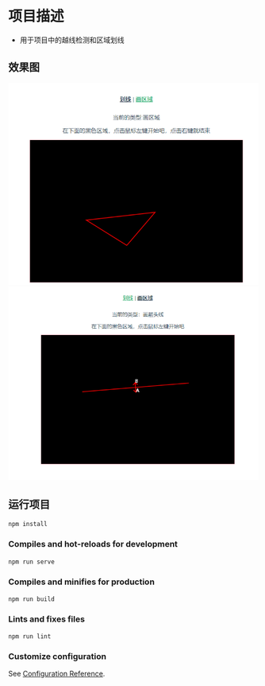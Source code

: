 # 项目描述
- 用于项目中的越线检测和区域划线
## 效果图

![image](https://raw.githubusercontent.com/Trap-only/Implement-line-and-area-drawing-in-canvas/main/pic/%E5%BE%AE%E4%BF%A1%E5%9B%BE%E7%89%87_20230331181105.png)
![image](https://raw.githubusercontent.com/Trap-only/Implement-line-and-area-drawing-in-canvas/main/pic/%E5%BE%AE%E4%BF%A1%E5%9B%BE%E7%89%87_20230331181144.png)

## 运行项目
```
npm install
```

### Compiles and hot-reloads for development
```
npm run serve
```

### Compiles and minifies for production
```
npm run build
```

### Lints and fixes files
```
npm run lint
```

### Customize configuration
See [Configuration Reference](https://cli.vuejs.org/config/).

